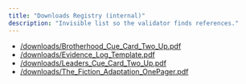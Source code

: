 ```yaml
---
title: "Downloads Registry (internal)"
description: "Invisible list so the validator finds references."
---
```


<!-- Do not delete: these lines make unreferenced items count as referenced for validation. -->

- [/downloads/Brotherhood_Cue_Card_Two_Up.pdf](/downloads/Brotherhood_Cue_Card_Two_Up.pdf)
- [/downloads/Evidence_Log_Template.pdf](/downloads/Evidence_Log_Template.pdf)
- [/downloads/Leaders_Cue_Card_Two_Up.pdf](/downloads/Leaders_Cue_Card_Two_Up.pdf)
- [/downloads/The_Fiction_Adaptation_OnePager.pdf](/downloads/The_Fiction_Adaptation_OnePager.pdf)
